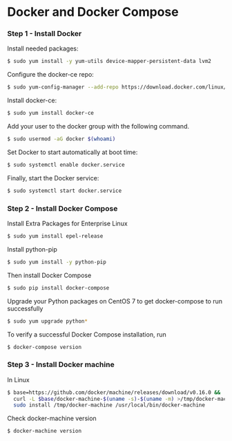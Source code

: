 # Docker and Docker Compose
### Step 1 - Install Docker
Install needed packages:
```sh
$ sudo yum install -y yum-utils device-mapper-persistent-data lvm2
```
Configure the docker-ce repo:
```sh
$ sudo yum-config-manager --add-repo https://download.docker.com/linux/centos/docker-ce.repo
```
Install docker-ce:
```sh
$ sudo yum install docker-ce
```
Add your user to the docker group with the following command.
```sh
$ sudo usermod -aG docker $(whoami)
```
Set Docker to start automatically at boot time:
```sh
$ sudo systemctl enable docker.service
```
Finally, start the Docker service:
```sh
$ sudo systemctl start docker.service
```
### Step 2 - Install Docker Compose
Install Extra Packages for Enterprise Linux
```sh
$ sudo yum install epel-release
```
Install python-pip
```sh
$ sudo yum install -y python-pip
```
Then install Docker Compose
```sh
$ sudo pip install docker-compose
```
Upgrade your Python packages on CentOS 7 to get docker-compose to run successfully
```sh
$ sudo yum upgrade python*
```
To verify a successful Docker Compose installation, run
```sh
$ docker-compose version
```
### Step 3 - Install Docker machine
In Linux
```sh
$ base=https://github.com/docker/machine/releases/download/v0.16.0 &&
  curl -L $base/docker-machine-$(uname -s)-$(uname -m) >/tmp/docker-machine &&
  sudo install /tmp/docker-machine /usr/local/bin/docker-machine
```
Check docker-machine version
```sh
$ docker-machine version
```
